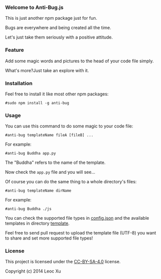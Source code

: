 ### Welcome to Anti-Bug.js
This is just another npm package just for fun.

Bugs are everywhere and being created all the time.

Let's just take them seriously with a positive attitude.

### Feature
Add some magic words and pictures to the head of your code file simply.

What's more?Just take an explore with it.

### Installation
Feel free to install it like most other npm packages:

```
#sudo npm install -g anti-bug
```

### Usage
You can use this command to do some magic to your code file:

```
#anti-bug templateName fileA [fileB] ...
```

For example:

```
#anti-bug Buddha app.py
```

The "Buddha" refers to the name of the template.

Now check the `app.py` file and you will see...

Of course you can do the same thing to a whole directory's files:

```
#anti-bug templateName dirName
```
For example:

```
#anti-bug Buddha ./js
```
You can check the supported file types in [config.json](https://github.com/paincompiler/Anti-Bug.js/blob/master/config.json) and the available templates in directory [template](https://github.com/paincompiler/Anti-Bug.js/tree/master/template).

Feel free to send pull request to upload the template file (UTF-8) you want to share and set more supported file types!

### License

This project is licensed under the [CC-BY-SA-4.0](http://opensource.org/licenses/CC-BY-SA-4.0)  license.

Copyright (c) 2014 Leoc Xu

